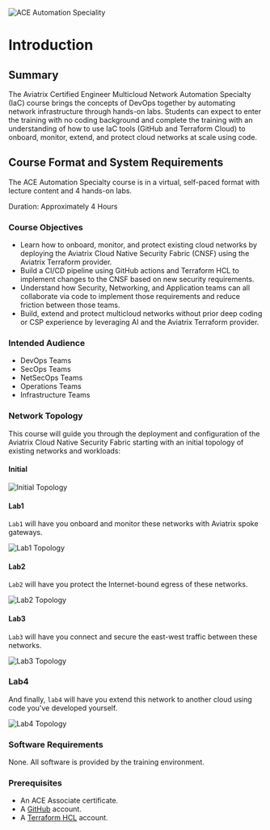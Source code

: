 ![ACE Automation Speciality](images/ace-automation-banner.png)

# Introduction

## Summary

The Aviatrix Certified Engineer Multicloud Network Automation Specialty (IaC) course brings the concepts of DevOps together by automating network infrastructure through hands-on labs. Students can expect to enter the training with no coding background and complete the training with an understanding of how to use IaC tools (GitHub and Terraform Cloud) to onboard, monitor, extend, and protect cloud networks at scale using code.

## Course Format and System Requirements

The ACE Automation Specialty course is in a virtual, self-paced format with lecture content and 4 hands-on labs.

Duration: Approximately 4 Hours

### Course Objectives

- Learn how to onboard, monitor, and protect existing cloud networks by deploying the Aviatrix Cloud Native Security Fabric (CNSF) using the Aviatrix Terraform provider.
- Build a CI/CD pipeline using GitHub actions and Terraform HCL to implement changes to the CNSF based on new security requirements.
- Understand how Security, Networking, and Application teams can all collaborate via code to implement those requirements and reduce friction between those teams.
- Build, extend and protect multicloud networks without prior deep coding or CSP experience by leveraging AI and the Aviatrix Terraform provider.

### Intended Audience

- DevOps Teams
- SecOps Teams
- NetSecOps Teams
- Operations Teams
- Infrastructure Teams

### Network Topology

This course will guide you through the deployment and configuration of the Aviatrix Cloud Native Security Fabric starting with an initial topology of existing networks and workloads:

#### Initial

![Initial Topology](images/initial_topology.png)

#### Lab1

`Lab1` will have you onboard and monitor these networks with Aviatrix spoke gateways.

![Lab1 Topology](images/lab1_topology.png)

#### Lab2

`Lab2` will have you protect the Internet-bound egress of these networks.

![Lab2 Topology](images/lab2_topology.png)

#### Lab3

`Lab3` will have you connect and secure the east-west traffic between these networks.

![Lab3 Topology](images/lab3_topology.png)

### Lab4

And finally, `lab4` will have you extend this network to another cloud using code you've developed yourself.

![Lab4 Topology](images/lab4_topology.png)

### Software Requirements

None. All software is provided by the training environment.

### Prerequisites

- An ACE Associate certificate.
- A [GitHub](https://github.com) account.
- A [Terraform HCL](https://app.terraform.io) account.
